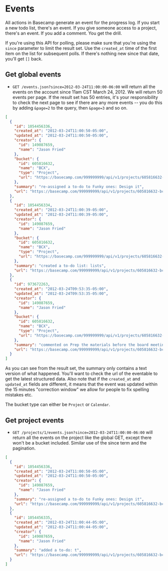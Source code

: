 Events
======

> <Clever quote about accesses>

All actions in Basecamp generate an event for the progress log. If you start a new todo list, there's an event. If you give someone access to a project, there's an event. If you add a comment. You get the drill.

If you're using this API for polling, please make sure that you're using the `since` parameter to limit the result set. Use the `created_at` time of the first item on the list for subsequent polls. If there's nothing new since that date, you'll get `[]` back.


Get global events
-----------------

* `GET /events.json?since=2012-03-24T11:00:00-06:00` will return all the events on the account since 11am CST March 24, 2012. We will return 50 events per page. If the result set has 50 entries, it's your responsibility to check the next page to see if there are any more events -- you do this by adding `&page=2` to the query, then `&page=3` and so on.

```json
[
  {
    "id": 1054456336,
    "created_at": "2012-03-24T11:00:50-05:00",
    "updated_at": "2012-03-24T11:00:50-05:00",
    "creator": {
      "id": 149087659,
      "name": "Jason Fried"
    },
    "bucket": {
      "id": 605816632,
      "name": "BCX",
      "type": "Project",
      "url": "https://basecamp.com/999999999/api/v1/projects/605816632-bcx.json"
    },
    "summary": "re-assigned a to-do to Funky ones: Design it",
    "url": "https://basecamp.com/999999999/api/v1/projects/605816632-bcx/todos/223304243-design-it.json"
  },
  {
    "id": 1054456334,
    "created_at": "2012-03-24T11:00:39-05:00",
    "updated_at": "2012-03-24T11:00:39-05:00",
    "creator": {
      "id": 149087659,
      "name": "Jason Fried"
    },
    "bucket": {
      "id": 605816632,
      "name": "BCX",
      "type": "Project",
      "url": "https://basecamp.com/999999999/api/v1/projects/605816632-bcx.json"
    },
    "summary": "created a to-do list: lists",
    "url": "https://basecamp.com/999999999/api/v1/projects/605816632-bcx/todolists/1056802576-lists.json"
  },
  {
    "id": 973672263,
    "created_at": "2012-03-24T09:53:35-05:00",
    "updated_at": "2012-03-24T09:53:35-05:00",
    "creator": {
      "id": 149087659,
      "name": "Jason Fried"
    },
    "bucket": {
      "id": 605816632,
      "name": "BCX",
      "type": "Project",
      "url": "https://basecamp.com/999999999/api/v1/projects/605816632-bcx.json"
    },
    "summary": "commented on Prep the materials before the board meeting with Bezos",
    "url": "https://basecamp.com/999999999/api/v1/projects/605816632-bcx/calendar_events/174886926-prep-the-materials.json"
  }
]
```

As you can see from the result set, the summary only contains a text version of what happened. You'll want to check the url of the eventable to get the latest structured data. Also note that if the `created_at` and `updated_at` fields are different, it means that the event was updated within the 15 minutes "correction window" we allow for people to fix spelling mistakes etc.

The bucket type can either be `Project` or `Calendar`.


Get project events
------------------

* `GET /projects/1/events.json?since=2012-03-24T11:00:00-06:00` will return all the events on the project like the global GET, except there won't be a bucket included. Similar use of the since term and the pagination.

```json
[
  {
    "id": 1054456336,
    "created_at": "2012-03-24T11:00:50-05:00",
    "updated_at": "2012-03-24T11:00:50-05:00",
    "creator": {
      "id": 149087659,
      "name": "Jason Fried"
    },
    "summary": "re-assigned a to-do to Funky ones: Design it",
    "url": "https://basecamp.com/999999999/api/v1/projects/605816632-bcx/todos/223304243-design-it.json"
  },
  {
    "id": 1054456335,
    "created_at": "2012-03-24T11:00:44-05:00",
    "updated_at": "2012-03-24T11:00:44-05:00",
    "creator": {
      "id": 149087659,
      "name": "Jason Fried"
    },
    "summary": "added a to-do: t",
    "url": "https://basecamp.com/999999999/api/v1/projects/605816632-bcx/todos/1046098402-t.json"
  }
]
```